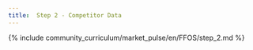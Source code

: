 ```yaml
---
title:  Step 2 - Competitor Data
---
```



{% include community_curriculum/market_pulse/en/FFOS/step_2.md %}
